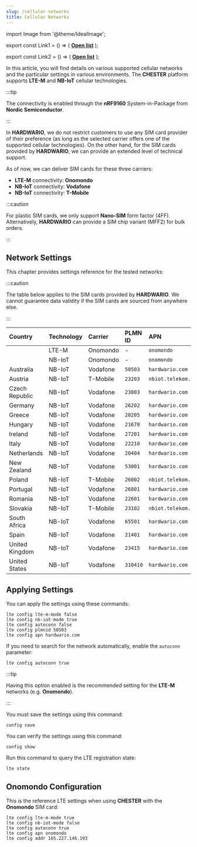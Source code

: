 ```yaml
---
slug: /cellular-networks
title: Cellular Networks
---
```

import Image from '@theme/IdealImage';

export const Link1 = () => (
  <a href="https://onomondo.com/network-marketplace/lte-m-network-coverage/"><b>Open list</b></a>
);

export const Link2 = () => (
  <a href="https://onomondo.com/network-marketplace/nb-iot-network-coverage/"><b>Open list</b></a>
);

In this article, you will find details on various supported cellular networks and the particular settings in various environments. The **CHESTER** platform supports **LTE-M** and **NB-IoT** cellular technologies.

:::tip

The connectivity is enabled through the **nRF9160** System-in-Package from **Nordic Semiconductor**.

:::

In **HARDWARIO**, we do not restrict customers to use any SIM card provider of their preference (as long as the selected carrier offers one of the supported cellular technologies). On the other hand, for the SIM cards provided by **HARDWARIO**, we can provide an extended level of technical support.

As of now, we can deliver SIM cards for these three carriers:

* **LTE-M** connectivity: **Onomondo**
* **NB-IoT** connectivity: **Vodafone**
* **NB-IoT** connectivity: **T-Mobile**

:::caution

For plastic SIM cards, we only support **Nano-SIM** form factor (4FF). Alternatively, **HARDWARIO** can provide a SIM chip variant (MFF2) for bulk orders.

:::

## Network Settings

This chapter provides settings reference for the tested networks:

:::caution

The table below applies to the SIM cards provided by **HARDWARIO**. We cannot guarantee data validity if the SIM cards are sourced from anywhere else.

:::

| Country        | Technology | Carrier  | PLMN ID  | APN                | Remark           |
|:---------------|:-----------|:---------|:---------|:-------------------|:-----------------|
| <Link1/>       | LTE-M      | Onomondo | -        | `onomondo`         |                  |
| <Link2/>       | NB-IoT     | Onomondo | -        | `onomondo`         |                  |
| Australia      | NB-IoT     | Vodafone | `50503`  | `hardwario.com`    |                  |
| Austria        | NB-IoT     | T-Mobile | `23203`  | `nbiot.telekom.sk` |                  |
| Czech Republic | NB-IoT     | Vodafone | `23003`  | `hardwario.com`    |                  |
| Germany        | NB-IoT     | Vodafone | `26202`  | `hardwario.com`    |                  |
| Greece         | NB-IoT     | Vodafone | `20205`  | `hardwario.com`    |                  |
| Hungary        | NB-IoT     | Vodafone | `21670`  | `hardwario.com`    |                  |
| Ireland        | NB-IoT     | Vodafone | `27201`  | `hardwario.com`    |                  |
| Italy          | NB-IoT     | Vodafone | `22210`  | `hardwario.com`    |                  |
| Netherlands    | NB-IoT     | Vodafone | `20404`  | `hardwario.com`    |                  |
| New Zealand    | NB-IoT     | Vodafone | `53001`  | `hardwario.com`    |                  |
| Poland         | NB-IoT     | T-Mobile | `26002`  | `nbiot.telekom.sk` |                  |
| Portugal       | NB-IoT     | Vodafone | `26801`  | `hardwario.com`    |                  |
| Romania        | NB-IoT     | Vodafone | `22601`  | `hardwario.com`    |                  |
| Slovakia       | NB-IoT     | T-Mobile | `23102`  | `nbiot.telekom.sk` |                  |
| South Africa   | NB-IoT     | Vodafone | `65501`  | `hardwario.com`    |                  |
| Spain          | NB-IoT     | Vodafone | `21401`  | `hardwario.com`    |                  |
| United Kingdom | NB-IoT     | Vodafone | `23415`  | `hardwario.com`    |                  |
| United States  | NB-IoT     | Vodafone | `310410` | `hardwario.com`    | Roaming via AT&T |

## Applying Settings

You can apply the settings using these commands:

```
lte config lte-m-mode false
lte config nb-iot-mode true
lte config autoconn false
lte config plmnid 50503
lte config apn hardwario.com
```

If you need to search for the network automatically, enable the `autoconn` parameter:

```
lte config autoconn true
```

:::tip

Having this option enabled is the recommended setting for the **LTE-M** networks (e.g. **Onomondo**).

:::

You must save the settings using this command:

```
config save
```

You can verify the settings using this command:

```
config show
```

Run this command to query the LTE registration state:

```
lte state
```

## Onomondo Configuration

This is the reference LTE settings when using **CHESTER** with the **Onomondo** SIM card:

```
lte config lte-m-mode true
lte config nb-iot-mode false
lte config autoconn true
lte config apn onomondo
lte config addr 165.227.146.193
```
